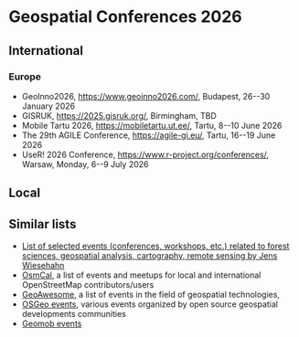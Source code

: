 
# Geospatial Conferences 2026

## International

### Europe

  - GeoInno2026, https://www.geoinno2026.com/, Budapest, 26--30 January 2026
  - GISRUK, https://2025.gisruk.org/, Birmingham, TBD
  - Mobile Tartu 2026, https://mobiletartu.ut.ee/, Tartu, 8--10 June 2026
  - The 29th AGILE Conference, https://agile-gi.eu/, Tartu, 16--19 June 2026
  - UseR! 2026 Conference, https://www.r-project.org/conferences/, Warsaw, Monday, 6--9 July 2026

## Local

## Similar lists

- [List of selected events (conferences, workshops, etc.) related to forest sciences, geospatial analysis, cartography, remote sensing by Jens Wiesehahn](https://github.com/wiesehahn/conferences)
- [OsmCal](https://osmcal.org/), a list of events and meetups for local and international OpenStreetMap contributors/users
- [GeoAwesome](https://geoawesome.com/events/), a list of events in the field of geospatial technologies,
- [OSGeo events](https://www.osgeo.org/events/), various events organized by open source geospatial developments communities
- [Geomob events](https://thegeomob.com/events)
